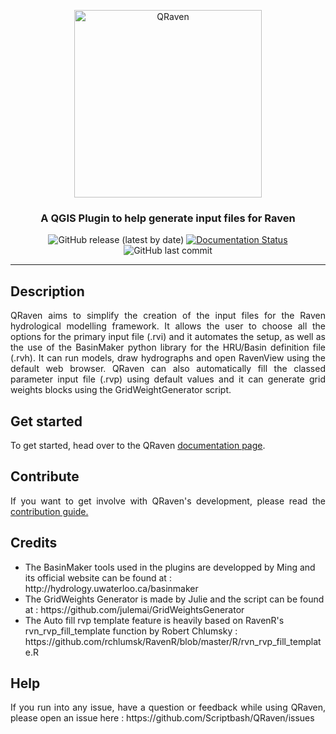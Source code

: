 <p align="center">
<img alt="QRaven" src= "https://user-images.githubusercontent.com/98601298/206937821-d1d04252-11ac-4094-974f-fda63e1f4cca.png" width="300">
</p>

<h3 align="center">A QGIS Plugin to help generate input files for Raven</h3>

<p align="center">
<img alt="GitHub release (latest by date)" src="https://img.shields.io/github/v/release/Scriptbash/QRaven?display_name=tag">
<a href='https://qraven.readthedocs.io/en/latest/?badge=latest'>
    <img src='https://readthedocs.org/projects/qraven/badge/?version=latest' alt='Documentation Status' />
</a>
<img alt="GitHub last commit" src="https://img.shields.io/github/last-commit/Scriptbash/Qraven">
</p>

---




## Description
<p align="justify">
QRaven aims to simplify the creation of the input files for the Raven hydrological modelling framework. It allows the user to choose all the options for the primary input file (.rvi) and it automates the setup, as well as the use of the BasinMaker python library for the HRU/Basin definition file (.rvh). It can run models, draw hydrographs and open RavenView using the default web browser. QRaven can also automatically fill the classed parameter input file (.rvp) using default values and it can generate grid weights blocks using the GridWeightGenerator script.

</p>

## Get started
<p align ="justify">
To get started, head over to the QRaven <a href='https://qraven.readthedocs.io'>documentation page</a>.
<p>

## Contribute
<p align ="justify">
If you want to get involve with QRaven's development, please read the <a href="https://qraven.readthedocs.io/en/latest/contribute.html">contribution guide.</a>
</p>

## Credits
<p align ="justify">
<ul>
<li>The BasinMaker tools used in the plugins are developped by Ming and its official website can be found at : http://hydrology.uwaterloo.ca/basinmaker </li>
<li> The GridWeights Generator is made by Julie and the script can be found at : https://github.com/julemai/GridWeightsGenerator </li>
<li>The Auto fill rvp template feature is heavily based on RavenR's rvn_rvp_fill_template function by Robert Chlumsky : https://github.com/rchlumsk/RavenR/blob/master/R/rvn_rvp_fill_template.R </li>
</ul>
</p>

## Help
<p align ="justify">
If you run into any issue, have a question or feedback while using QRaven, please open an issue here : https://github.com/Scriptbash/QRaven/issues
</p>
